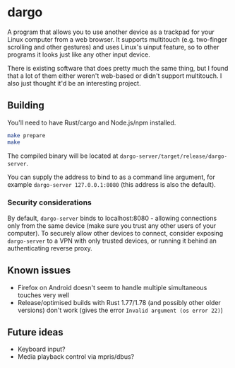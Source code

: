 # dargo

A program that allows you to use another device as a trackpad for your Linux
computer from a web browser.
It supports multitouch (e.g. two-finger scrolling and other gestures) and uses
Linux's uinput feature, so to other programs it looks just like any other input
device.

<!-- TODO: add screenshot -->

There is existing software that does pretty much the same thing, but I found
that a lot of them either weren't web-based or didn't support multitouch.
I also just thought it'd be an interesting project.

## Building

You'll need to have Rust/cargo and Node.js/npm installed.

```sh
make prepare
make
```

The compiled binary will be located at `dargo-server/target/release/dargo-server`.

You can supply the address to bind to as a command line argument, for example
`dargo-server 127.0.0.1:8080` (this address is also the default).

### Security considerations

By default, `dargo-server` binds to localhost:8080 - allowing connections
only from the same device (make sure you trust any other users of your
computer).
To securely allow other devices to connect, consider exposing `dargo-server` to
a VPN with only trusted devices, or running it behind an authenticating reverse
proxy.

## Known issues

- Firefox on Android doesn't seem to handle multiple simultaneous touches very
well
- Release/optimised builds with Rust 1.77/1.78 (and possibly other older
versions) don't work (gives the error `Invalid argument (os error 22)`)

## Future ideas

- Keyboard input?
- Media playback control via mpris/dbus?
